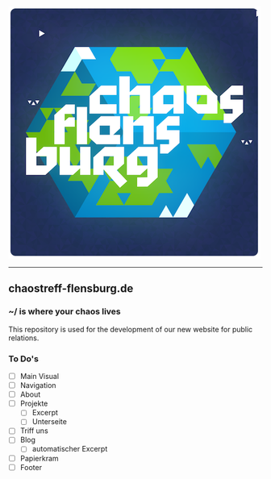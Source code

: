 ![Logo Chaostreff Flensburg](./doc/logo.png)

---
## chaostreff-flensburg.de
### ~/ is where your chaos lives
This repository is used for the development of our new website for public relations.


### To Do's

- [ ] Main Visual
- [ ] Navigation
- [ ] About
- [ ] Projekte
  - [ ] Excerpt
  - [ ] Unterseite
- [ ] Triff uns
- [ ] Blog
  - [ ] automatischer Excerpt
- [ ] Papierkram
- [ ] Footer
